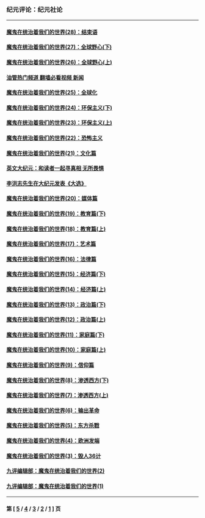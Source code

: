 ### 纪元评论：纪元社论
---
#### [魔鬼在统治着我们的世界(28)：结束语](../../pages/nsc422/n10936246.md?08110330) 
#### [魔鬼在统治着我们的世界(27)：全球野心(下)](../../pages/nsc422/n10928319.md?08110330) 
#### [魔鬼在统治着我们的世界(26)：全球野心(上)](../../pages/nsc422/n10900318.md?08110330) 
#### [油管热门频道 翻墙必看视频 新闻](ok?08110330)
#### [魔鬼在统治着我们的世界(25)：全球化](../../pages/nsc422/n10788205.md?08110330) 
#### [魔鬼在统治着我们的世界(24)：环保主义(下)](../../pages/nsc422/n10695307.md?08110330) 
#### [魔鬼在统治着我们的世界(23)：环保主义(上)](../../pages/nsc422/n10688613.md?08110330) 
#### [魔鬼在统治着我们的世界(22)：恐怖主义](../../pages/nsc422/n10614727.md?08110330) 
#### [魔鬼在统治着我们的世界(21)：文化篇](../../pages/nsc422/n10597706.md?08110330) 
#### [英文大纪元：和读者一起寻真相 无所畏惧](../../pages/nsc422/n12542027.md?08110330) 
#### [李洪志先生在大纪元发表《大选》](../../pages/nsc422/n12534746.md?08110330) 
#### [魔鬼在统治着我们的世界(20)：媒体篇](../../pages/nsc422/n10586579.md?08110330) 
#### [魔鬼在统治着我们的世界(19)：教育篇(下)](../../pages/nsc422/n10564808.md?08110330) 
#### [魔鬼在统治着我们的世界(18)：教育篇(上)](../../pages/nsc422/n10526970.md?08110330) 
#### [魔鬼在统治着我们的世界(17)：艺术篇](../../pages/nsc422/n10499093.md?08110330) 
#### [魔鬼在统治着我们的世界(16)：法律篇](../../pages/nsc422/n10485969.md?08110330) 
#### [魔鬼在统治着我们的世界(15)：经济篇(下)](../../pages/nsc422/n10469975.md?08110330) 
#### [魔鬼在统治着我们的世界(14)：经济篇(上)](../../pages/nsc422/n10457370.md?08110330) 
#### [魔鬼在统治着我们的世界(13)：政治篇(下)](../../pages/nsc422/n10448270.md?08110330) 
#### [魔鬼在统治着我们的世界(12)：政治篇(上)](../../pages/nsc422/n10444576.md?08110330) 
#### [魔鬼在统治着我们的世界(11)：家庭篇(下)](../../pages/nsc422/n10440961.md?08110330) 
#### [魔鬼在统治着我们的世界(10)：家庭篇(上)](../../pages/nsc422/n10435448.md?08110330) 
#### [魔鬼在统治着我们的世界(9)：信仰篇](../../pages/nsc422/n10432159.md?08110330) 
#### [魔鬼在统治着我们的世界(8)：渗透西方(下)](../../pages/nsc422/n10429603.md?08110330) 
#### [魔鬼在统治着我们的世界(7)：渗透西方(上)](../../pages/nsc422/n10426013.md?08110330) 
#### [魔鬼在统治着我们的世界(6)：输出革命](../../pages/nsc422/n10421536.md?08110330) 
#### [魔鬼在统治着我们的世界(5)：东方杀戮](../../pages/nsc422/n10417707.md?08110330) 
#### [魔鬼在统治着我们的世界(4)：欧洲发端](../../pages/nsc422/n10414890.md?08110330) 
#### [魔鬼在统治着我们的世界(3)：毁人36计](../../pages/nsc422/n10411583.md?08110330) 
#### [九评编辑部：魔鬼在统治着我们的世界(2)](../../pages/nsc422/n10410036.md?08110330) 
#### [九评编辑部：魔鬼在统治着我们的世界(1)](../../pages/nsc422/n10406825.md?08110330) 

---
#### 第 [ [5](./5.md?08110330) / [4](./4.md?08110330) / [3](./3.md?08110330) / [2](./2.md?08110330) / [1](./1.md?08110330) ] 页
